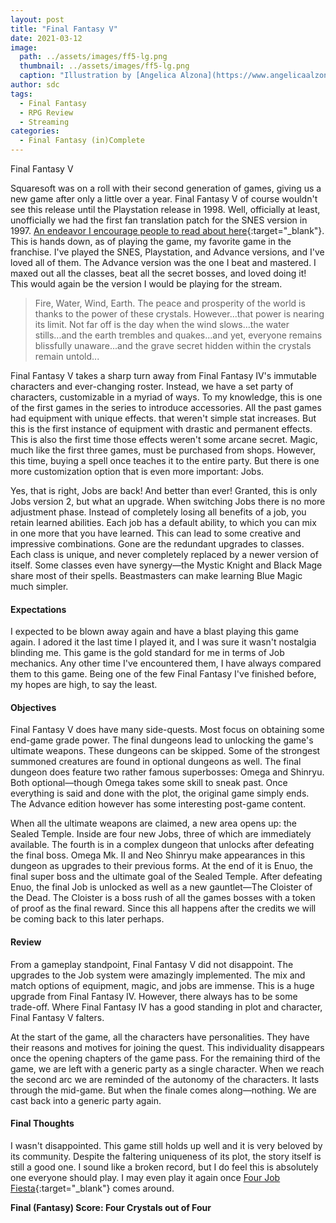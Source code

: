```yaml
---
layout: post
title: "Final Fantasy V"
date: 2021-03-12
image:
  path: ../assets/images/ff5-lg.png
  thumbnail: ../assets/images/ff5-lg.png
  caption: "Illustration by [Angelica Alzona](https://www.angelicaalzona.com/)"
author: sdc
tags:
  - Final Fantasy
  - RPG Review
  - Streaming
categories:
  - Final Fantasy (in)Complete
---
```


Final Fantasy V

Squaresoft was on a roll with their second generation of games, giving us a new game after only a little over a year. Final Fantasy V of course wouldn't see this release until the Playstation release in 1998. Well, officially at least, unofficially we had the first fan translation patch for the SNES version in 1997. [An endeavor I encourage people to read about here](https://kotaku.com/how-three-kids-beat-the-odds-and-translated-final-fanta-1794628286){:target="_blank"}. This is hands down, as of playing the game, my favorite game in the franchise. I've played the SNES, Playstation, and Advance versions, and I've loved all of them. The Advance version was the one I beat and mastered. I maxed out all the classes, beat all the secret bosses, and loved doing it! This would again be the version I would be playing for the stream.

<!--more-->

> Fire, Water, Wind, Earth. The peace and prosperity of the world is thanks to the power of these crystals. However...that power is nearing its limit. Not far off is the day when the wind slows...the water stills...and the earth trembles and quakes...and yet, everyone remains blissfully unaware...and the grave secret hidden within the crystals remain untold...

Final Fantasy V takes a sharp turn away from Final Fantasy IV's immutable characters and ever-changing roster. Instead, we have a set party of characters, customizable in a myriad of ways. To my knowledge, this is one of the first games in the series to introduce accessories. All the past games had equipment with unique effects. that weren't simple stat increases. But this is the first instance of equipment with drastic and permanent effects. This is also the first time those effects weren't some arcane secret. Magic, much like the first three games, must be purchased from shops. However, this time, buying a spell once teaches it to the entire party. But there is one more customization option that is even more important: Jobs.

Yes, that is right, Jobs are back! And better than ever! Granted, this is only Jobs version 2, but what an upgrade. When switching Jobs there is no more adjustment phase. Instead of completely losing all benefits of a job, you retain learned abilities. Each job has a default ability, to which you can mix in one more that you have learned. This can lead to some creative and impressive combinations. Gone are the redundant upgrades to classes. Each class is unique, and never completely replaced by a newer version of itself. Some classes even have synergy—the Mystic Knight and Black Mage share most of their spells. Beastmasters can make learning Blue Magic much simpler. 

#### Expectations

I expected to be blown away again and have a blast playing this game again. I adored it the last time I played it, and I was sure it wasn't nostalgia blinding me. This game is the gold standard for me in terms of Job mechanics. Any other time I've encountered them, I have always compared them to this game. Being one of the few Final Fantasy I've finished before, my hopes are high, to say the least.

#### Objectives

Final Fantasy V does have many side-quests. Most focus on obtaining some end-game grade power. The final dungeons lead to unlocking the game's ultimate weapons. These dungeons can be skipped. Some of the strongest summoned creatures are found in optional dungeons as well. The final dungeon does feature two rather famous superbosses: Omega and Shinryu. Both optional—though Omega takes some skill to sneak past. Once everything is said and done with the plot, the original game simply ends. The Advance edition however has some interesting post-game content.

When all the ultimate weapons are claimed, a new area opens up: the Sealed Temple. Inside are four new Jobs, three of which are immediately available. The fourth is in a complex dungeon that unlocks after defeating the final boss. Omega Mk. II and Neo Shinryu make appearances in this dungeon as upgrades to their previous forms. At the end of it is Enuo, the final super boss and the ultimate goal of the Sealed Temple. After defeating Enuo, the final Job is unlocked as well as a new gauntlet—The Cloister of the Dead. The Cloister is a boss rush of all the games bosses with a token of proof as the final reward. Since this all happens after the credits we will be coming back to this later perhaps.

#### Review

From a gameplay standpoint, Final Fantasy V did not disappoint. The upgrades to the Job system were amazingly implemented. The mix and match options of equipment, magic, and jobs are immense. This is a huge upgrade from Final Fantasy IV. However, there always has to be some trade-off. Where Final Fantasy IV has a good standing in plot and character, Final Fantasy V falters.

At the start of the game, all the characters have personalities. They have their reasons and motives for joining the quest. This individuality disappears once the opening chapters of the game pass. For the remaining third of the game, we are left with a generic party as a single character. When we reach the second arc we are reminded of the autonomy of the characters. It lasts through the mid-game. But when the finale comes along—nothing. We are cast back into a generic party again.

#### Final Thoughts

I wasn't disappointed. This game still holds up well and it is very beloved by its community. Despite the faltering uniqueness of its plot, the story itself is still a good one. I sound like a broken record, but I do feel this is absolutely one everyone should play. I may even play it again once [Four Job Fiesta](http://fourjobfiesta.com/){:target="_blank"} comes around.

**Final (Fantasy) Score: Four Crystals out of Four**